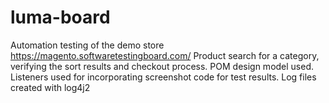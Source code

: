 # luma-board
Automation testing of the demo store https://magento.softwaretestingboard.com/
Product search for a category, verifying the sort results and checkout process.
POM design model used.
Listeners used for incorporating screenshot code for test results.
Log files created with log4j2
